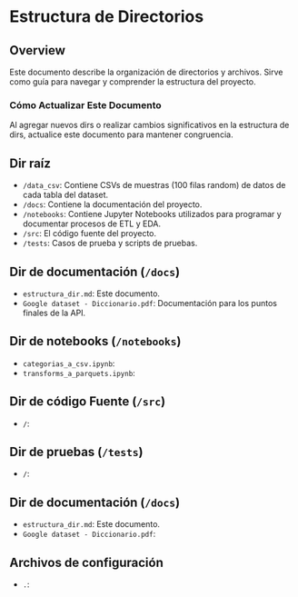 # Estructura de Directorios

## Overview
Este documento describe la organización de directorios y archivos. Sirve como guía para navegar y comprender la estructura del proyecto.

### Cómo Actualizar Este Documento
Al agregar nuevos dirs o realizar cambios significativos en la estructura de dirs, actualice este documento para mantener congruencia.

## Dir raíz
- `/data_csv`: Contiene CSVs de muestras (100 filas random) de datos de cada tabla del dataset.
- `/docs`: Contiene la documentación del proyecto.
- `/notebooks`: Contiene Jupyter Notebooks utilizados para programar y documentar procesos de ETL y EDA.
- `/src`: El código fuente del proyecto.
- `/tests`: Casos de prueba y scripts de pruebas.

## Dir de documentación (`/docs`)
- `estructura_dir.md`: Este documento.
- `Google dataset - Diccionario.pdf`: Documentación para los puntos finales de la API.

## Dir de notebooks (`/notebooks`)
- `categorias_a_csv.ipynb`: 
- `transforms_a_parquets.ipynb`: 

## Dir de código Fuente (`/src`)
- `/`: 

## Dir de pruebas (`/tests`)
- `/`: 

## Dir de documentación (`/docs`)
- `estructura_dir.md`: Este documento.
- `Google dataset - Diccionario.pdf`: 

## Archivos de configuración
- `.`: 


